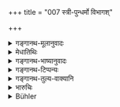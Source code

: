 +++
title = "007 स्त्री-पुन्धर्मो विभागश्"

+++

<details><summary>गङ्गानथ-मूलानुवादः</summary>

Of these the first is (1) Non-payment of Debt; (then) (2) Deposits, (3) Selling without ownership, (4) Joint concerns, (5) Non-delivery of what has been given away,—[4]—(6) Non-payment of wages, (7) Breach of Contract, (8) Recision of Sale and Purchase, (9) Dispute between the Owner and the Keeper,—[5]—(10) Disputes regarding Boundaries, (11) and (12) Assault, physical and verbal, (13) Theft, (14) Violence, (15) Adultery,—[6]—(16) Duties of man and wife, (17) Partition, and (18) Gambling and Betting;—these are the eighteen topics that form the basis of law-suits.—(4-7)
</details>

<details><summary>मेधातिथिः</summary>

(अग्रे व्याख्यानम्।)
</details>

<details><summary>गङ्गानथ-भाष्यानुवादः</summary>

**(verses 8.4-7)  
**

‘Non-payment of debt’ is regarded as ‘*first*,’ foremost, only by reason of the order in which the several heads are found mentioned in the law-books. Or ‘*first*’ may mean ‘the most important,’—its ‘importance’ lying in the fact that it affects even those who live in the forests.

Connected with the ‘non-payment of debt’ is also the subject of the ‘non-granting of the acquittance-receipt’; when, for instance, the debtor says to the creditor ‘I have repaid your debt, now let me have the acquittance receipt.’ This ‘nongranting of the acquittance-receipt’ is not the same as the ‘non-payment of debt’; but though not directly denoted by that term, it is implied by it.

What are included under the head of ‘non-payment of debt’ are thus enumerated (by *Nārada*, 3.17)—‘What debt is payable and what non-payable,—when, how and to what extent?—as also the methods of delivery and receipt.’

Now ‘payable debt’ is that contracted by one’s self, that, contracted by his father, and by one whose property he inherits.

‘Non-payable debt’ is that contracted by one’s self, if (along with the interest) it exceeds the double of the principal, or that contracted by his father in gambling, etc.,’ as declared in the text—‘That contracted by the son, or husband or father, etc.’ (Says *Nārada*, 3.17)—‘A woman may not pay the debt contracted by her husband, or by her son, unless she has promised to pay it, or if the debt he one contracted by her jointly with her husband.’ Though all this is included under ‘payable debt,’ yet when it happens to be such as is contracted in gambling, etc., then by itself, irrespective of all other peculiar circumstances, it becomes ‘non-payable’; but all this ‘payability’ or ‘non-payability’ is in relation to the person called upon to pay; and bonce the names ‘payable’ and ‘non-payable’ may he taken as similar to the expression ‘*gobalībarda*’ (*i.e*., generally speaking, by itself, the debt is
*payable*, but under special circumstances, pertaining to the person and
the relationship to the original debtor, etc., it becomes
*non-payable*).

‘*To what extent*’ (in Nārada’s text) means—‘up to the limit of the double of the principal’; the distinction here also being as before. If we read ‘*yatra*’ (in Nārada’s text), this term would refer to the
*place* and *time* of payment; the idea being that the debt shall he
repaid *where* it was taken; but if the creditor so wish it, it may he paid at another place also. The *time* of payment also should as nearly as possible be the same. As regards time, it has been said that there is no desire to repay debts during the Autumn, the most suitable time being either the Summer, when the harvest has been gathered in, or whenever an income is expected.

‘*How*’ (in Nārada’s text);—*i.e*., so far as possible, the entire debt shall be paid; if this be not possible, then by instalments, till the whole is cleared off; and lastly, in the event of the debtor being entirely reduced to penury, he shall clear off the debt by service, as declared in verso 177 below.

‘*The methods of delivery and receipt*,’—*i.e*., the signature of witnesses, the execution of deeds and so forth.

‘*Assaults, physical and verbal*’ (*verse 6*);—the compound ‘*daṇḍavācike*’ is formed in accordance with Pāṇini 5.4.106, the final ‘*ṭhan*’ affix being added according to 5.2.115.

‘*Duties of man and wife*’ (*verse* 7);—the compound ‘*strīpumān*’ is to be expounded as ‘*striyā sahitaḥ pumān*,’—the compound belonging to the same class as the compound ‘*śākapārthivaḥ*.’ If it were formed as ‘*stṛī ca pumaṃśca*,’ the resultant compound would be ‘*strīpuṃsadharmaḥ*’ (according to Pāṇini 5.4.77).—(4-7)
</details>

<details><summary>गङ्गानथ-टिप्पन्यः</summary>

**(verse 8.4)**

This verse is quoted in *Mitākṣarā (on* 2. 5);—in *Nṛsiṃhaprasāda*
(Vyavahāra, p. 3 b);—in *Vyavahāramayūkha* (p. 1) which explains
‘*anapākarma*’ *as* ‘*non-delivery*’;—in *Aparārka* (p. 596);—in
*Vivādacintāmaṇi* (p. 1);—in *Smṛtisāroddhāra* (p. 325);—in
*Nṛsiṃhaprasāda* (Vyavahāra, p. 3 b);—in *Kṛtyakalpataru* (12b);—and in
*Vīramitrodaya* (Vyavahāra, p. 89b).

**(verse 8.5)**

This verse is quoted in *Aparārka* (p, 596);—in *Mitākṣarā* (on 2.5);—in
*Vyavahāramayūkha* (p. 1), which explains ‘*anuśayaḥ*’ as
‘*paścāttāpaḥ*’, ‘revoking—in *Vivādacintāmaṇi* (p. 1.)—in
*Smṛtisāroddhāra* (p. 325);—in *Nṛsiṃhaprasāda* (Vyavahāra, p. 3b);—in
*Kṛtyakalpataru* (12b);—and in *Vīramitrodaya* (Vyavahāra, 896).

**(verse 8.6)**

This verse is quoted in *Aparārka* (p, 596);—in *Vyavahāramayūkha* (p.
1);—in *Mitākṣarā* (on 2.5);—in *Vivādacintāmaṇi* (p. 1);—in
*Smṛtisāroddhāra* (p. 325);—in *Nṛsiṃhaprasāda* (Vyavahāra, p. 3b);—in
*Kṛtyakalpataru* (12b);—and in *Vīramitrodaya* (Vyavahāra, 89b).

**(verse 8.7)**

‘*Vyavahārasthitau*’—‘Giving rise to law-suits’ (Govindarāja);—‘in
deciding law-suits’ (Nārāyaṇa),

This verse is quoted in *Mitākṣarā* (on 2.5);—in *Vyavahāramayūkha* (p.
1), which explains ‘*dyūta*’ as ‘gambling with inanimate objects’ and
‘*samāhvayaḥ*’ as ‘gambling with animals,’ and notes that though theft,
adultery, defamation and assault are all only forms of ‘crime’
(‘*Sāhasa*’) yet they have been mentioned separately, also, on the
analogy of such expressions as ‘*Gobalīvarda* .’

It is quoted in *Aparārka* (p. 596), which explains ‘*padāni*’ as
‘*sthāna*’, ‘*viṣāya*’, ‘subjects;’—in *Vivādacintāmaṇi* (p. 1);—in
*Smṛtisāroddhāra* (p. 325);—in *Nṛṣiṃhaprasāda* (Vyavahāra, p. 3b);—in
*Kṛtya* *kalpataru*’ (12b);—and in *Vīramitrodaya* (Vyavahāra, 89b.)

On verses 1-7 *Vīramitrodaya* (Vyavahāra, p. 4a) has the following
notes:—‘*Vyavahārān*,’ business described above,—‘*pārthivaḥ*,’ the
anointed Kṣatriya;—the term ‘*nṛpaḥ*’ implies that what is here enjoined
applies also to those who, though not themselves kings, are appointed by
the king to work for him;—‘seated or standing’ may be options to be
determined by the king’s capacity, or by the respectability or otherwise
of the parties appearing before him the raising of the right arm is for
calling the attention of suitors; the dress etc. are to be humble, so
that the parties may not be confounded by his gorgeous
attire;—‘*pratyaham*’ shows that cases should be tried every day ;—‘
*deśadṛṣṭa*’ are those customs and arguments that may have local
application, such as the customs regarding the betrothal of girls
(described above) among ‘northerners.’
</details>

<details><summary>गङ्गानथ-तुल्य-वाक्यानि</summary>

**(verses 8.4-8)  
**

*Nārada* (1.16 *et. seq*.).—‘Recovery of Debt, Deposits, Partnership,
Resumption of Gift, Breach of Contract of Service;—Non-payment of wages,
Sales effected by a person other than the rightful owner, Non-delivery
of sold chattel, Recission of Purchase, Transgression of a Compact,
Boundary-disputes, Mutual Duties of Husband and Wife, Law of
Inheritances, Heinous offences, Abuse, Assault, Games, and
Miscellaneous;—these are the eighteen topics of legal procedure.’

*Bṛhaspati* (2.5 *et. seq*.).—‘Law-suits are of two kinds, according as
they originate in demands regarding wealth or ininjuries. Law-suits
regarding wealth are divided into fourteen kinds; and those regarding
injuries into four kinds. (1) Lending money on interest, (2) Deposits
(and Treasure Trove), (3) Invalid gifts, (4) Concerns of Partnership,
(5) Nonpayment of wages, (6) Disobedience, (7) Disputes concerning Land,
(8) Sale without ownership, (9) Revocation of sale and purchase, (10)
Breach of agreements, (11) Law between wife and husband, (12) Theft,
(13) Inheritance and (14) Gambling.—These are the fourteen titles
regarding wealth.—(l) and (2) Two kinds of Insults, (3) Violence and (4)
Criminal connexion with the wife of another man,—these are the four
titles originating in injury.’
</details>

<details><summary>भारुचिः</summary>

विवादास्पदनिर्देशो ऽत्र चतुर्भिः श्लोकैः । **आद्यं** मुख्यम् । ऋणव्यवहारो ह्य् एष वनवासिनो ऽपि स्पृशति, अतो ऽस्य मुख्यतोच्यते ॥ ८.४–७ ॥
</details>

<details><summary>Bühler</summary>

007	(16) Duties of man and wife, (17) partition (of inheritance), (18) gambling and betting; these are in this world the eighteen topics which give rise to lawsuits.
</details>
